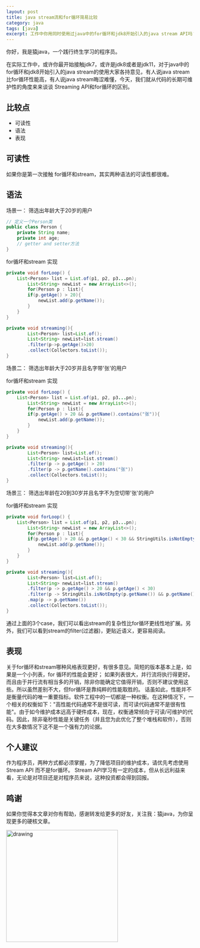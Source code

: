 ```yaml
---
layout: post
title: java stream流和for循环简易比较
category: java
tags: [java]
excerpt: 工作中你用同时使用过java中的for循环和jdk8开始引入的java stream API吗？ 你觉得他们有性能差吗？
---
```

你好，我是猿java，一个践行终生学习的程序员。

 在实际工作中，或许你最开始接触jdk7，或许是jdk8或者是jdk11，对于java中的for循环和jdk8开始引入的java stream的使用大家各持意见，有人说java stream比for循环性能高，有人说java stream晦涩难懂，今天，我们就从代码的长期可维护性的角度来来谈谈 Streaming API和for循环的区别。

## 比较点

- 可读性
- 语法
- 表现


## 可读性

如果你是第一次接触 for循环和stream，其实两种语法的可读性都很难。


## 语法

场景一： 筛选出年龄大于20岁的用户

```java
// 定义一个Person类
public class Person {
    private String name;
    private int age;
    // getter and setter方法
}
```
for循坏和stream 实现
```java
private void forLoop() {
    List<Person> list = List.of(p1, p2, p3...pn);
        List<String> newList = new ArrayList<>();
        for(Person p : list){
        if(p.getAge() > 20){
            newList.add(p.getName());
        }
    }
}

private void streaming(){
        List<Person> list=List.of();
        List<String> newList=list.stream()
        .filter(p->p.getAge()>20)
        .collect(Collectors.toList());
}
```

场景二： 筛选出年龄大于20岁并且名字带'张'的用户

for循坏和stream 实现
```java
private void forLoop() {
    List<Person> list = List.of(p1, p2, p3...pn);
        List<String> newList = new ArrayList<>();
        for(Person p : list){
        if(p.getAge() > 20 && p.getName().contains("张")){
            newList.add(p.getName());
        }
    }
}

private void streaming(){
        List<Person> list=List.of();
        List<String> newList=list.stream()
        .filter(p -> p.getAge() > 20)
        .filter(p -> p.getName().contains("张"))
        .collect(Collectors.toList());
}
```

场景三： 筛选出年龄在20到30岁并且名字不为空切带'张'的用户

for循坏和stream 实现
```java
private void forLoop() {
    List<Person> list = List.of(p1, p2, p3...pn);
        List<String> newList = new ArrayList<>();
        for(Person p : list){
        if(p.getAge() > 20 && p.getAge() < 30 && StringUtils.isNotEmpty(p.getName()) && p.getName().contains("张")){
            newList.add(p.getName());
        }
    }
}

private void streaming(){
        List<Person> list=List.of();
        List<String> newList=list.stream()
        .filter(p -> p.getAge() > 20 && p.getAge() < 30)
        .filter(p -> StringUtils.isNotEmpty(p.getName()) && p.getName().contains("张"))
        .map(p -> p.getName())
        .collect(Collectors.toList());
}
```

通过上面的3个case，我们可以看出stream的复杂性比for循环更线性地扩展。另外，我们可以看到stream的filter(过滤器)，更贴近语义，更容易阅读。


## 表现
关于for循环和stream哪种风格表现更好，有很多意见。简短的版本基本上是，如果是一个小列表，for 循环的性能会更好；
如果列表很大，并行流将执行得更好。 而且由于并行流有相当多的开销，除非你能确定它值得开销，否则不建议使用这些。所以虽然差别不大，但for循环是靠纯粹的性能取胜的。
话虽如此，性能并不是衡量代码的唯一重要指标。软件工程中的一切都是一种权衡。在这种情况下，一个相关的权衡如下："高性能代码通常不是很可读，而可读代码通常不是很有性能"。由于如今维护成本远高于硬件成本，现在，权衡通常倾向于可读/可维护的代码。因此，除非毫秒性能是关键任务（并且您为此优化了整个堆栈和软件），否则在大多数情况下这不是一个强有力的论据。

## 个人建议

作为程序员，两种方式都必须掌握，为了降低项目的维护成本，请优先考虑使用 Stream API 而不是for循环。 Stream API学习有一定的成本，但从长远利益来看，无论是对项目还是对程序员来说，这种投资都会得到回报。

## 鸣谢
如果你觉得本文章对你有帮助，感谢转发给更多的好友，关注我：猿java，为你呈现更多的硬核文章。

<img src="https://yuanjava.cn/assets/img/pub.jpg" alt="drawing" style="width:300px;"/>

